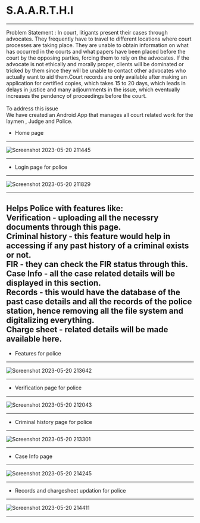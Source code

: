 # S.A.A.R.T.H.I
---------------------------------------------------------------------------------------------------------------------------------------------------------------------
Problem Statement : In court, litigants present their cases through advocates. They frequently have to travel to different locations where court processes are taking place. They are unable to obtain information on what has occurred in the courts and what papers have been placed before the court by the opposing parties, forcing them to rely on the advocates. If the advocate is not ethically and morally proper, clients will be dominated or tricked by them since they will be unable to contact other advocates who actually want to aid them.Court records are only available after making an application for certified copies, which takes 15 to 20 days, which leads in delays in justice and many adjournments in the issue, which eventually increases the pendency of proceedings before the court.
<br>
<br>
To address this issue <br>
We have created an Android App that manages all court related work for the laymen , Judge and Police.
<br>
* Home page </br>
-------------------------------------------
![Screenshot 2023-05-20 211445](https://github.com/Riya2919/S.A.A.R.T.H.I/assets/96763019/3ef37286-81e7-4f6a-bd65-29856535f11f)

-------------------------------------------
* Login page for police <br>
-------------------------------------------
![Screenshot 2023-05-20 211829](https://github.com/Riya2919/S.A.A.R.T.H.I/assets/96763019/ced87044-66ee-4970-a9cd-0b12d5bc5194)

-------------------------------------------
Helps Police with features like: <br>
Verification - uploading all the necessry documents through this page.<br>
Criminal history - this feature would help in accessing if any past history of a criminal exists or not. <br>
FIR - they can check the FIR status through this. <br>
Case Info - all the case related details will be displayed in this section. <br>
Records - this would have the database of the past case details and all the records of the police station, hence removing all the file system and digitalizing everything. <br>
Charge sheet - related details will be made available here.<br>
-------------------------------------------
* Features for police <br>
-------------------------------------------
![Screenshot 2023-05-20 213642](https://github.com/Riya2919/S.A.A.R.T.H.I/assets/96763019/18f79f56-ea69-4334-ad58-f9bdc672e00a)<br>

-------------------------------------------
* Verification page for police <br>
-------------------------------------------
![Screenshot 2023-05-20 212043](https://github.com/Riya2919/S.A.A.R.T.H.I/assets/96763019/f6502113-9fb8-48b5-8a12-8a67b91baf6e)<br>

-------------------------------------------
* Criminal history page for police <br>
-------------------------------------------
![Screenshot 2023-05-20 213301](https://github.com/Riya2919/S.A.A.R.T.H.I/assets/96763019/24ce661e-aa2b-44e8-b4cc-c23908f3f61d)<br>

-------------------------------------------
* Case Info page <br>
-------------------------------------------
![Screenshot 2023-05-20 214245](https://github.com/Riya2919/S.A.A.R.T.H.I/assets/96763019/d1df2e34-8458-4e19-b865-b1dc0cc6cca3)<br>

-------------------------------------------
* Records and chargesheet updation for police
-------------------------------------------
![Screenshot 2023-05-20 214411](https://github.com/Riya2919/S.A.A.R.T.H.I/assets/96763019/7b5bf78e-f9fc-452d-bcc5-5239bb04c08b)<br>

-------------------------------------------
